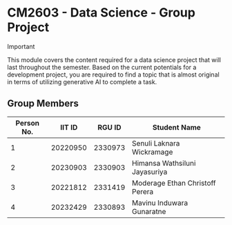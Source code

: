 # CM2603 - Data Science - Group Project

>[!important]
>This module covers the content required for a data science project that will last throughout the semester. Based on the current potentials for a development project, you are required to find a topic that is almost original in terms of utilizing generative AI to complete a task.

## Group Members
| Person No. | IIT ID   | RGU ID  | Student Name                    |
| ---------- | -------- | ------- | ------------------------------- |
| 1          | 20220950 | 2330973 | Senuli Laknara Wickramage       |
| 2          | 20230903 | 2330903 | Himansa Wathsiluni Jayasuriya   |
| 3          | 20221812 | 2331419 | Moderage Ethan Christoff Perera |
| 4          | 20232429 | 2330893 | Mavinu Induwara Gunaratne       |
